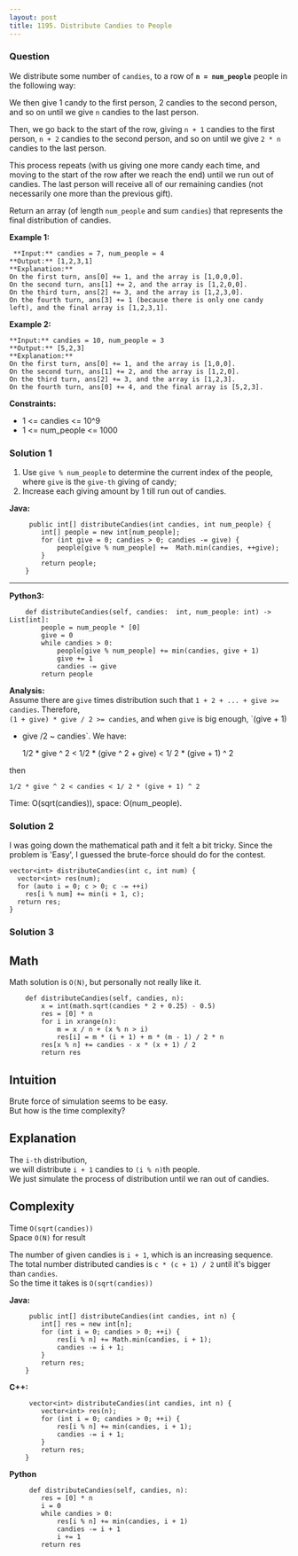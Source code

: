 ```yaml
---
layout: post
title: 1195. Distribute Candies to People
---
```

### Question
We distribute some number of `candies`, to a row of **`n = num_people`**
people in the following way:

We then give 1 candy to the first person, 2 candies to the second person, and
so on until we give `n` candies to the last person.

Then, we go back to the start of the row, giving `n + 1` candies to the first
person, `n + 2` candies to the second person, and so on until we give `2 * n`
candies to the last person.

This process repeats (with us giving one more candy each time, and moving to
the start of the row after we reach the end) until we run out of candies.  The
last person will receive all of our remaining candies (not necessarily one
more than the previous gift).

Return an array (of length `num_people` and sum `candies`) that represents the
final distribution of candies.



 **Example 1:**

    
    
     **Input:** candies = 7, num_people = 4
    **Output:** [1,2,3,1]
    **Explanation:**
    On the first turn, ans[0] += 1, and the array is [1,0,0,0].
    On the second turn, ans[1] += 2, and the array is [1,2,0,0].
    On the third turn, ans[2] += 3, and the array is [1,2,3,0].
    On the fourth turn, ans[3] += 1 (because there is only one candy left), and the final array is [1,2,3,1].
    

**Example 2:**

    
    
    **Input:** candies = 10, num_people = 3
    **Output:** [5,2,3]
    **Explanation:**
    On the first turn, ans[0] += 1, and the array is [1,0,0].
    On the second turn, ans[1] += 2, and the array is [1,2,0].
    On the third turn, ans[2] += 3, and the array is [1,2,3].
    On the fourth turn, ans[0] += 4, and the final array is [5,2,3].
    



 **Constraints:**

  * 1 <= candies <= 10^9
  * 1 <= num_people <= 1000

### Solution 1
  1. Use `give % num_people` to determine the current index of the people, where `give` is the `give-th` giving of candy;
  2. Increase each giving amount by 1 till run out of candies.

 **Java:**

    
    
         public int[] distributeCandies(int candies, int num_people) {
            int[] people = new int[num_people];
            for (int give = 0; candies > 0; candies -= give) {
                people[give % num_people] +=  Math.min(candies, ++give);
            }
            return people;
        }
    

* * *

**Python3:**

    
    
        def distributeCandies(self, candies:  int, num_people: int) -> List[int]:
            people = num_people * [0]
            give = 0
            while candies > 0:
                people[give % num_people] += min(candies, give + 1)
                give += 1
                candies -= give
            return people
    

**Analysis:**  
Assume there are `give` times distribution such that `1 + 2 + ... + give >=
candies`. Therefore,  
`(1 + give) * give / 2 >= candies`, and when `give` is big enough, `(give + 1)
* give /2 ~ candies`. We have:

    
    
     1/2 * give ^ 2 < 1/2 * (give ^ 2 + give)  < 1/ 2 * (give + 1) ^ 2
    

then

    
    
    1/2 * give ^ 2 < candies < 1/ 2 * (give + 1) ^ 2
    

Time: O(sqrt(candies)), space: O(num_people).


### Solution 2
I was going down the mathematical path and it felt a bit tricky. Since the
problem is 'Easy', I guessed the brute-force should do for the contest.

    
    
    vector<int> distributeCandies(int c, int num) {
      vector<int> res(num);
      for (auto i = 0; c > 0; c -= ++i) 
        res[i % num] += min(i + 1, c);
      return res;
    }
    


### Solution 3
## **Math**

Math solution is `O(N)`, but personally not really like it.

    
    
        def distributeCandies(self, candies, n):
            x = int(math.sqrt(candies * 2 + 0.25) - 0.5)
            res = [0] * n
            for i in xrange(n):
                m = x / n + (x % n > i)
                res[i] = m * (i + 1) + m * (m - 1) / 2 * n
            res[x % n] += candies - x * (x + 1) / 2
            return res
    

## **Intuition**

Brute force of simulation seems to be easy.  
But how is the time complexity?  
  

## **Explanation**

The `i-th` distribution,  
we will distribute `i + 1` candies to `(i % n)`th people.  
We just simulate the process of distribution until we ran out of candies.

## **Complexity**

Time `O(sqrt(candies))`  
Space `O(N)` for result

The number of given candies is `i + 1`, which is an increasing sequence.  
The total number distributed candies is `c * (c + 1) / 2` until it's bigger
than `candies`.  
So the time it takes is `O(sqrt(candies))`  
  

**Java:**

    
    
         public int[] distributeCandies(int candies, int n) {
            int[] res = new int[n];
            for (int i = 0; candies > 0; ++i) {
                res[i % n] += Math.min(candies, i + 1);
                candies -= i + 1;
            }
            return res;
        }
    

**C++:**

    
    
         vector<int> distributeCandies(int candies, int n) {
            vector<int> res(n);
            for (int i = 0; candies > 0; ++i) {
                res[i % n] += min(candies, i + 1);
                candies -= i + 1;
            }
            return res;
        }
    

**Python**

    
    
         def distributeCandies(self, candies, n):
            res = [0] * n
            i = 0
            while candies > 0:
                res[i % n] += min(candies, i + 1)
                candies -= i + 1
                i += 1
            return res
    



